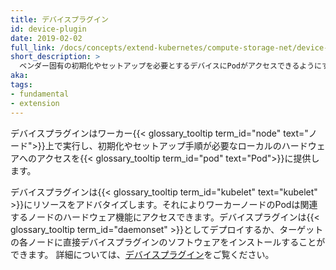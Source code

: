 ```yaml
---
title: デバイスプラグイン
id: device-plugin
date: 2019-02-02
full_link: /docs/concepts/extend-kubernetes/compute-storage-net/device-plugins/
short_description: >
  ベンダー固有の初期化やセットアップを必要とするデバイスにPodがアクセスできるようにするためのソフトウェア拡張機能
aka:
tags:
- fundamental
- extension
---
```

デバイスプラグインはワーカー{{< glossary_tooltip term_id="node" text="ノード">}}上で実行し、初期化やセットアップ手順が必要なローカルのハードウェアへのアクセスを{{< glossary_tooltip term_id="pod" text="Pod">}}に提供します。

<!--more-->

デバイスプラグインは{{< glossary_tooltip term_id="kubelet" text="kubelet" >}}にリソースをアドバタイズします。それによりワーカーノードのPodは関連するノードのハードウェア機能にアクセスできます。デバイスプラグインは{{< glossary_tooltip term_id="daemonset" >}}としてデプロイするか、ターゲットの各ノードに直接デバイスプラグインのソフトウェアをインストールすることができます。
詳細については、[デバイスプラグイン](/docs/concepts/extend-kubernetes/compute-storage-net/device-plugins/)をご覧ください。
